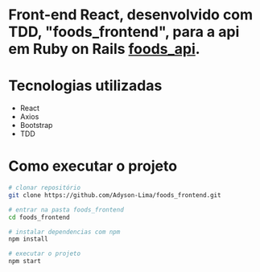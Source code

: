 # Front-end React, desenvolvido com TDD, "foods_frontend", para a api em Ruby on Rails <a href="https://github.com/Adyson-Lima/foods_api">foods_api</a>.

# Tecnologias utilizadas

- React
- Axios
- Bootstrap
- TDD

# Como executar o projeto

```bash
# clonar repositório
git clone https://github.com/Adyson-Lima/foods_frontend.git

# entrar na pasta foods_frontend
cd foods_frontend

# instalar dependencias com npm
npm install

# executar o projeto
npm start
```
